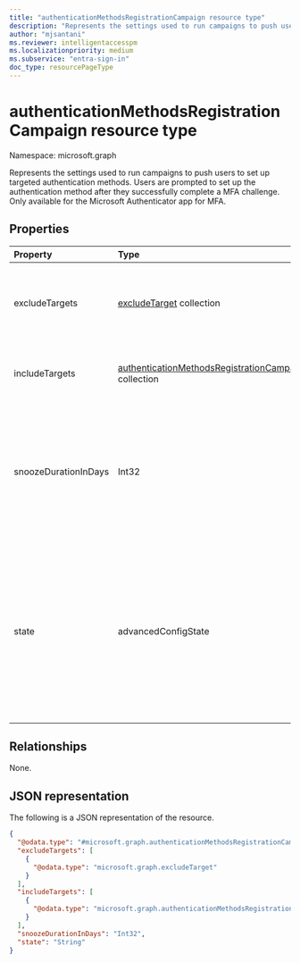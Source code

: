 ```yaml
---
title: "authenticationMethodsRegistrationCampaign resource type"
description: "Represents the settings used to run campaigns to push users to set up targeted authentication methods."
author: "mjsantani"
ms.reviewer: intelligentaccesspm
ms.localizationpriority: medium
ms.subservice: "entra-sign-in"
doc_type: resourcePageType
---
```


# authenticationMethodsRegistrationCampaign resource type

Namespace: microsoft.graph

Represents the settings used to run campaigns to push users to set up targeted authentication methods. Users are prompted to set up the authentication method after they successfully complete a MFA challenge. Only available for the Microsoft Authenticator app for MFA.

## Properties
|Property|Type|Description|
|:---|:---|:---|
|excludeTargets|[excludeTarget](../resources/excludetarget.md) collection|Users and groups of users that are excluded from being prompted to set up the authentication method.|
|includeTargets|[authenticationMethodsRegistrationCampaignIncludeTarget](../resources/authenticationmethodsregistrationcampaignincludetarget.md) collection|Users and groups of users that are prompted to set up the authentication method.|
|snoozeDurationInDays|Int32|Specifies the number of days that the user sees a prompt again if they select "Not now" and snoozes the prompt. Minimum: 0 days. Maximum: 14 days. If the value is "0", the user is prompted during every MFA attempt.|
|state|advancedConfigState|Enable or disable the feature. Possible values are: `default`, `enabled`, `disabled`, `unknownFutureValue`. The `default` value is used when the configuration hasn't been explicitly set and uses the default behavior of Microsoft Entra ID for the setting. The default value is `disabled`.|

## Relationships
None.

## JSON representation
The following is a JSON representation of the resource.
<!-- {
  "blockType": "resource",
  "@odata.type": "microsoft.graph.authenticationMethodsRegistrationCampaign"
}
-->
``` json
{
  "@odata.type": "#microsoft.graph.authenticationMethodsRegistrationCampaign",
  "excludeTargets": [
    {
      "@odata.type": "microsoft.graph.excludeTarget"
    }
  ],
  "includeTargets": [
    {
      "@odata.type": "microsoft.graph.authenticationMethodsRegistrationCampaignIncludeTarget"
    }
  ],
  "snoozeDurationInDays": "Int32",
  "state": "String"
}
```
